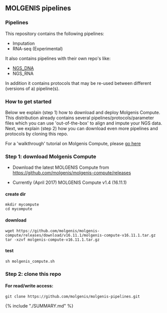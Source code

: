 ## MOLGENIS pipelines

### Pipelines

This repository contains the following pipelines:
* Imputation
* RNA-seq (Experimental)

It also contains pipelines with their own repo's like:
* [NGS_DNA](https://www.gitbook.com/book/molgenis/ngs_dna)
* NGS_RNA

In addition it contains protocols that may be re-used between different (versions of a) pipeline(s).

### How to get started

Below we explain (step 1) how to download and deploy Molgenis Compute. This distribution already contains several pipelines/protocols/parameter files which you can use 'out-of-the-box' to align and impute your NGS data. Next, we explain (step 2) how you can download even more pipelines and protocols by cloning this repo.

For a 'walkthrough' tutorial on Molgenis Compute, please [go here](https://molgenis.gitbooks.io/molgenis-pipelines/content/pipelines/mc-start.html)

### Step 1: download Molgenis Compute
* Download the latest MOLGENIS Compute from https://github.com/molgenis/molgenis-compute/releases

* Currently (April 2017) MOLGENIS Compute v1.4 (16.11.1)

#### create dir
```
mkdir mycompute
cd mycompute
```
#### download
```
wget https://github.com/molgenis/molgenis-compute/releases/download/v16.11.1/molgenis-compute-v16.11.1.tar.gz
tar -xzvf molgenis-compute-v16.11.1.tar.gz  
```
#### test
```
sh molgenis_compute.sh  
```
### Step 2: clone this repo

#### For read/write access:
```
git clone https://github.com/molgenis/molgenis-pipelines.git
```

{% include "./SUMMARY.md" %}
